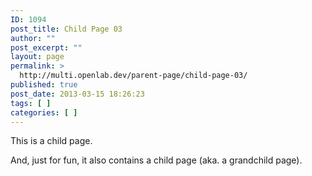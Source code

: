 ```yaml
---
ID: 1094
post_title: Child Page 03
author: ""
post_excerpt: ""
layout: page
permalink: >
  http://multi.openlab.dev/parent-page/child-page-03/
published: true
post_date: 2013-03-15 18:26:23
tags: [ ]
categories: [ ]
---
```

This is a child page.

And, just for fun, it also contains a child page (aka. a grandchild page).